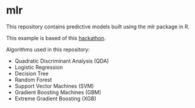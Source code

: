 # mlr
This repository contains predictive models built using the mlr package in R.

This example is based of this [hackathon](https://datahack.analyticsvidhya.com/contest/practice-problem-loan-prediction-iii/).

Algorithms used in this repository: 

* Quadratic Discriminant Analysis (QDA)
* Logistic Regression
* Decision Tree
* Random Forest 
* Support Vector Machines (SVM)
* Gradient Boosting Machines (GBM)
* Extreme Gradient Boosting (XGB)
